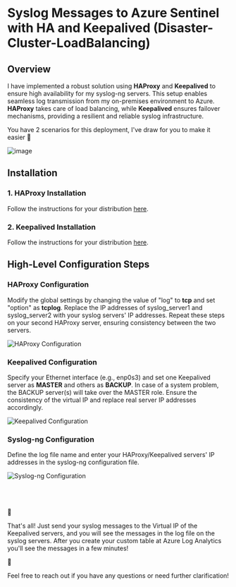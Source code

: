 <!DOCTYPE html>
<html>

<body>

  <h1>Syslog Messages to Azure Sentinel with HA and Keepalived (Disaster-Cluster-LoadBalancing)</h1>

  <h2>Overview</h2>

  <p>I have implemented a robust solution using <strong>HAProxy</strong> and <strong>Keepalived</strong> to ensure high availability for my syslog-ng servers. This setup enables seamless log transmission from my on-premises environment to Azure. <strong>HAProxy</strong> takes care of load balancing, while <strong>Keepalived</strong> ensures failover mechanisms, providing a resilient and reliable syslog infrastructure.</p>

  <p>You have 2 scenarios for this deployment, I've draw for you to make it easier 🙂</p> 
  
 ![image](https://github.com/t0neex/Syslog-messages-to-Azure-Sentinel-w-HA-and-Keepalived-Disaster-Cluster-LoadBalancing-/assets/100233276/cc807632-7025-4cf6-b34f-2aa820f05aa3)

  <h2>Installation</h2>

  <h3>1. HAProxy Installation</h3>

  <p>Follow the instructions for your distribution <a href="https://haproxy.debian.net">here</a>.</p>

  <h3>2. Keepalived Installation</h3>

  <p>Follow the instructions for your distribution <a href="https://keepalived.readthedocs.io/en/latest/installing_keepalived.html#installing-from-the-repositories">here</a>.</p>

  <h2>High-Level Configuration Steps</h2>

  <h3>HAProxy Configuration</h3>

  <p>Modify the global settings by changing the value of "log" to <strong>tcp</strong> and set "option" as <strong>tcplog</strong>. Replace the IP addresses of syslog_server1 and syslog_server2 with your syslog servers' IP addresses. Repeat these steps on your second HAProxy server, ensuring consistency between the two servers.</p>

  <img src="https://github.com/t0neex/Syslog-messages-to-Azure-Sentinel-w-HA-and-Keepalived-Disaster-Cluster-LoadBalancing-/assets/100233276/b53c2fdf-6c81-4d28-8110-5d83a6a5b822" alt="HAProxy Configuration">

  <h3>Keepalived Configuration</h3>

  <p>Specify your Ethernet interface (e.g., enp0s3) and set one Keepalived server as <strong>MASTER</strong> and others as <strong>BACKUP</strong>. In case of a system problem, the BACKUP server(s) will take over the MASTER role. Ensure the consistency of the virtual IP and replace real server IP addresses accordingly.</p>

  <img src="https://github.com/t0neex/Syslog-messages-to-Azure-Sentinel-w-HA-and-Keepalived-Disaster-Cluster-LoadBalancing-/assets/100233276/518d13d2-21d3-48f1-84bd-8487789a300a" alt="Keepalived Configuration">

  <h3>Syslog-ng Configuration</h3>

  <p>Define the log file name and enter your HAProxy/Keepalived servers' IP addresses in the syslog-ng configuration file.</p>

  <img src="https://github.com/t0neex/Syslog-messages-to-Azure-Sentinel-w-HA-and-Keepalived-Disaster-Cluster-LoadBalancing-/assets/100233276/b343b469-13b0-40b3-bfd0-eda34935a520" alt="Syslog-ng Configuration">

<br><br><br>
🥳<p>That's all! Just send your syslog messages to the Virtual IP of the Keepalived servers, and you will see the messages in the log file on the syslog servers. After you create your custom table at Azure Log Analytics you'll see the messages in a few minutes!</p>🥳

  <p>Feel free to reach out if you have any questions or need further clarification!</p>

</body>

</html>
